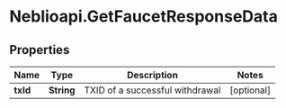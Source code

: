 # Neblioapi.GetFaucetResponseData

## Properties
Name | Type | Description | Notes
------------ | ------------- | ------------- | -------------
**txId** | **String** | TXID of a successful withdrawal | [optional] 


